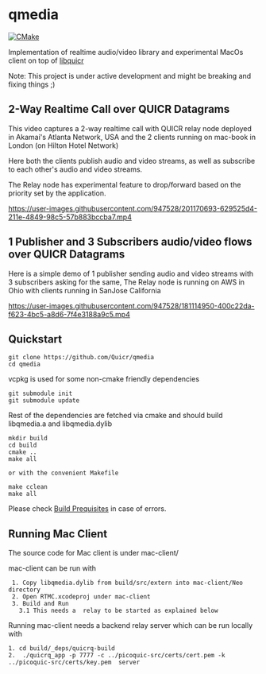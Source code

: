 qmedia
========

[![CMake](https://github.com/Quicr/new-qmedia/actions/workflows/cmake.yml/badge.svg?branch=main)](https://github.com/Quicr/new-qmedia/actions/workflows/cmake.yml)

Implementation of realtime audio/video library and experimental
MacOs client on top of [libquicr](https://github.com/Quicr/libquicr)

Note: This project is under active development and might be breaking
and fixing things ;)

## 2-Way Realtime Call over QUICR Datagrams
This video captures a 2-way realtime call with QUICR relay node
deployed in Akamai's Atlanta Network, USA and the 2 clients running
on mac-book in London (on Hilton Hotel Network)

Here both the clients publish audio and video streams, as well as
subscribe to each other's audio and video streams.

The Relay node has experimental feature to drop/forward
based on the priority set by the application.

https://user-images.githubusercontent.com/947528/201170693-629525d4-211e-4849-98c5-57b883bccba7.mp4


## 1 Publisher and 3 Subscribers audio/video flows over QUICR Datagrams

Here is a simple demo of 1 publisher sending audio and video streams
with 3 subscribers asking for the same, The Relay node is running on AWS
in Ohio with clients running in SanJose California

https://user-images.githubusercontent.com/947528/181114950-400c22da-f623-4bc5-a8d6-7f4e3188a9c5.mp4


Quickstart
----------
```
git clone https://github.com/Quicr/qmedia
cd qmedia
```

vcpkg is used for some non-cmake friendly dependencies
```
git submodule init
git submodule update
```

Rest of the dependencies are fetched via cmake and should build
libqmedia.a and libqmedia.dylib
```
mkdir build
cd build
cmake ..
make all

or with the convenient Makefile

make cclean
make all
```

Please check [Build Prequisites](BUILD-PREREQUISITES.md) in case of
errors.

Running Mac Client
------------------
The source code for Mac client is under mac-client/

mac-client can be run with
```
 1. Copy libqmedia.dylib from build/src/extern into mac-client/Neo directory
 2. Open RTMC.xcodeproj under mac-client
 3. Build and Run
   3.1 This needs a  relay to be started as explained below
```

Running mac-client needs a backend  relay server which
can be run locally with
```
1. cd build/_deps/quicrq-build
2.  ./quicrq_app -p 7777 -c ../picoquic-src/certs/cert.pem -k ../picoquic-src/certs/key.pem  server
```



